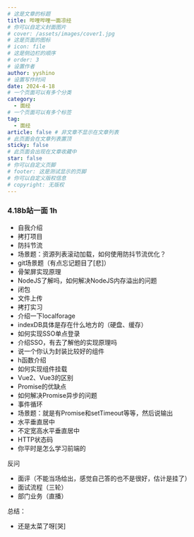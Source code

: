 ```yaml
---
# 这是文章的标题
title: 哔哩哔哩一面凉经
# 你可以自定义封面图片
# cover: /assets/images/cover1.jpg
# 这是页面的图标
# icon: file
# 这是侧边栏的顺序
# order: 3
# 设置作者
author: yyshino
# 设置写作时间
date: 2024-4-18
# 一个页面可以有多个分类
category:
  - 面经
# 一个页面可以有多个标签
tag:
  - 面经
article: false # 非文章不显示在文章列表
# 此页面会在文章列表置顶
sticky: false
# 此页面会出现在文章收藏中
star: false
# 你可以自定义页脚
# footer: 这是测试显示的页脚
# 你可以自定义版权信息
# copyright: 无版权
---
```




### 4.18b站一面 1h

- 自我介绍
- 拷打项目
- 防抖节流
- 场景题：资源列表滚动加载，如何使用防抖节流优化？
- git场景题（有点忘记题目了[悲]）
- 骨架屏实现原理
- NodeJS了解吗，如何解决NodeJS内存溢出的问题
- 闭包
- 文件上传
- 拷打实习
- 介绍一下localforage
- indexDB具体是存在什么地方的（硬盘、缓存）
- 如何实现SSO单点登录
- 介绍SSO，有去了解他的实现原理吗
- 说一个你认为封装比较好的组件
- h函数介绍
- 如何实现组件挂载
- Vue2、Vue3的区别
- Promise的优缺点
- 如何解决Promise异步的问题
- 事件循环
- 场景题：就是有Promise和setTimeout等等，然后说输出
- 水平垂直居中
- 不定宽高水平垂直居中
- HTTP状态码
- 你平时是怎么学习前端的



反问

- 面评（不能当场给出，感觉自己答的也不是很好，估计是挂了）
- 面试流程（三轮）
- 部门业务（直播）



总结：

- 还是太菜了呀[哭]